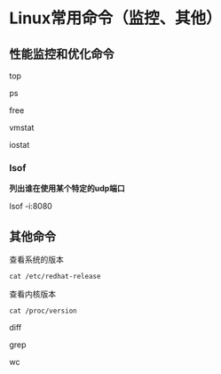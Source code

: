 

# Linux常用命令（监控、其他）

## 性能监控和优化命令

top

ps

free

vmstat

iostat

### lsof

**列出谁在使用某个特定的udp端口**

lsof -i:8080





## 其他命令

查看系统的版本

```shell
cat /etc/redhat-release
```

查看内核版本

```shell
cat /proc/version
```

diff

grep

wc